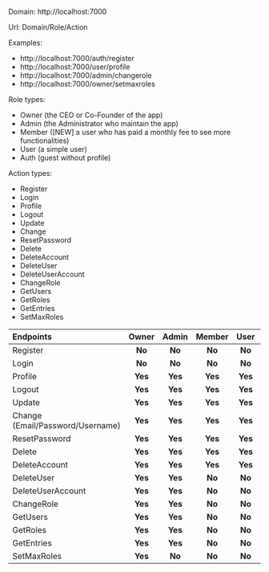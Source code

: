 ﻿Domain: http://localhost:7000

Url: Domain/Role/Action

Examples: 

- http://localhost:7000/auth/register
- http://localhost:7000/user/profile
- http://localhost:7000/admin/changerole
- http://localhost:7000/owner/setmaxroles

Role types:

- Owner (the CEO or Co-Founder of the app)
- Admin (the Administrator who maintain the app)
- Member ([NEW] a user who has paid a monthly fee to see more functionalities)
- User (a simple user)
- Auth (guest without profile)

Action types:

- Register
- Login
- Profile
- Logout
- Update
- Change
- ResetPassword
- Delete
- DeleteAccount
- DeleteUser
- DeleteUserAccount
- ChangeRole
- GetUsers
- GetRoles
- GetEntries
- SetMaxRoles


|Endpoints|Owner|Admin|Member|User|Guest|
| :- | :-: | :-: | :-: | :-: | :-: |
|Register|**No**|**No**|**No**|**No**|**Yes**|
|Login|**No**|**No**|**No**|**No**|**Yes**|
|Profile|**Yes**|**Yes**|**Yes**|**Yes**|**No**|
|Logout|**Yes**|**Yes**|**Yes**|**Yes**|**No**|
|Update|**Yes**|**Yes**|**Yes**|**Yes**|**No**|
|Change (Email/Password/Username)|**Yes**|**Yes**|**Yes**|**Yes**|**No**|
|ResetPassword|**Yes**|**Yes**|**Yes**|**Yes**|**No**|
|Delete|**Yes**|**Yes**|**Yes**|**Yes**|**No**|
|DeleteAccount|**Yes**|**Yes**|**Yes**|**Yes**|**No**|
|DeleteUser|**Yes**|**Yes**|**No**|**No**|**No**|
|DeleteUserAccount|**Yes**|**Yes**|**No**|**No**|**No**|
|ChangeRole|**Yes**|**Yes**|**No**|**No**|**No**|
|GetUsers|**Yes**|**Yes**|**No**|**No**|**No**|
|GetRoles|**Yes**|**Yes**|**No**|**No**|**No**|
|GetEntries|**Yes**|**Yes**|**No**|**No**|**No**|
|SetMaxRoles|**Yes**|**No**|**No**|**No**|**No**|


